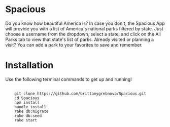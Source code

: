 # Spacious

Do you know how beautiful America is? In case you don't, the Spacious App will provide you with a list of America's national parks filtered by state. Just choose a username from the dropdown, select a state, and click on the All Parks tab to view that state's list of parks. Already visited or planning a visit? You can add a park to your favorites to save and remember.

# Installation

Use the following terminal commands to get up and running!

<pre>
  <code>
    git clone https://github.com/brittanygrebnova/Spacious.git
    cd Spacious
    npm install
    bundle install
    rake db:migrate
    rake db:seed
    rake start
  </code>
<pre>
